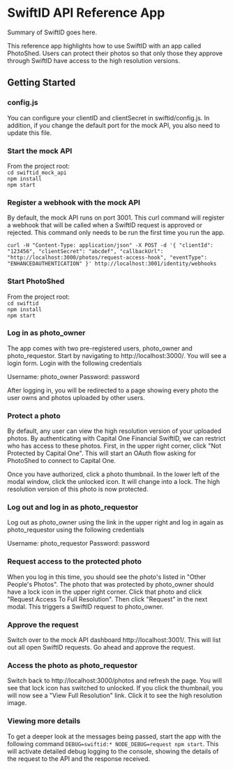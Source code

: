 # SwiftID API Reference App

Summary of SwiftID goes here.

This reference app highlights how to use SwiftID with an app called PhotoShed. Users can protect their photos so that only those they approve through SwiftID have access to the high resolution versions.

## Getting Started

### config.js
You can configure your clientID and clientSecret in swiftid/config.js. In addition, if you change the default port for the mock API, you also need to update this file.

### Start the mock API
From the project root:  
`cd swiftid_mock_api`  
`npm install`  
`npm start`

### Register a webhook with the mock API
By default, the mock API runs on port 3001. This curl command will register a webhook that will be called when a SwiftID request is approved or rejected. This command only needs to be run the first time you run the app.

`curl -H "Content-Type: application/json" -X POST -d '{ "clientId": "123456", "clientSecret": "abcdef", "callbackUrl": "http://localhost:3000/photos/request-access-hook", "eventType": "ENHANCEDAUTHENTICATION" }' http://localhost:3001/identity/webhooks`

### Start PhotoShed
From the project root:  
`cd swiftid`  
`npm install`  
`npm start`

### Log in as photo_owner
The app comes with two pre-registered users, photo_owner and photo_requestor. Start by navigating to http://localhost:3000/. You will see a login form. Login with the following credentials

Username: photo_owner
Password: password

After logging in, you will be redirected to a page showing every photo the user owns and photos uploaded by other users.

<insert photo_owner_dashboard.png>

### Protect a photo
By default, any user can view the high resolution version of your uploaded photos. By authenticating with Capital One Financial SwiftID, we can restrict who has access to these photos. First, in the upper right corner, click "Not Protected by Capital One". This will start an OAuth flow asking for PhotoShed to connect to Capital One.

Once you have authorized, click a photo thumbnail. In the lower left of the modal window, click the unlocked icon. It will change into a lock. The high resolution version of this photo is now protected.

<insert photo_owner_unprotected.png>
<insert photo_owner_protected.png>

### Log out and log in as photo_requestor
Log out as photo_owner using the link in the upper right and log in again as photo_requestor using the following credentials

Username: photo_requestor
Password: password

<insert photo_requestor_dashboard.png>

### Request access to the protected photo
When you log in this time, you should see the photo's listed in "Other People's Photos". The photo that was protected by photo_owner should have a lock icon in the upper right corner. Click that photo and click "Request Access To Full Resolution". Then click "Request" in the next modal. This triggers a SwiftID request to photo_owner.

<insert photo_requestor_request_access.png>
<insert photo_requestor_request_modal.png>


### Approve the request
Switch over to the mock API dashboard http://localhost:3001/. This will list out all open SwiftID requests. Go ahead and approve the request.

<insert mock_api_open_request.png>

### Access the photo as photo_requestor
Switch back to http://localhost:3000/photos and refresh the page. You will see that lock icon has switched to unlocked. If you click the thumbnail, you will now see a "View Full Resolution" link. Click it to see the high resolution image.

<insert photo_requestor_granted.png>

### Viewing more details

To get a deeper look at the messages being passed, start the app with the following command `DEBUG=swiftid:* NODE_DEBUG=request npm start`.  This will activate detailed debug logging to the console, showing the details of the request to the API and the response received.
